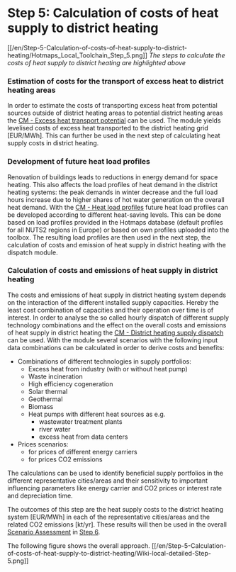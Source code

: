 <h1>Step 5: Calculation of costs of heat supply to district heating</h1>

[[/en/Step-5-Calculation-of-costs-of-heat-supply-to-district-heating/Hotmaps_Local_Toolchain_Step_5.png]]
*The steps to calculate the costs of heat supply to district heating are highlighted above*

### Estimation of costs for the transport of excess heat to district heating areas
In order to estimate the costs of transporting excess heat from potential sources outside of district heating areas to potential district heating areas the [CM - Excess heat transport potential](https://wiki.hotmaps.hevs.ch/en/CM-Excess-heat-transport-potential) can be used. The module yields levelised costs of excess heat transported to the district heating grid [EUR/MWh]. This can further be used in the next step of calculating heat supply costs in district heating.

### Development of future heat load profiles
Renovation of buildings leads to reductions in energy demand for space heating. This also affects the load profiles of heat demand in the district heating systems: the peak demands in winter decrease and the full load hours increase due to higher shares of hot water generation on the overall heat demand. With the [CM - Heat load profiles](https://wiki.hotmaps.hevs.ch/en/CM-Heat-load-profiles) future heat load profiles can be developed according to different heat-saving levels. This can be done based on load profiles provided in the Hotmaps database (default profiles for all NUTS2 regions in Europe) or based on own profiles uploaded into the toolbox. The resulting load profiles are then used in the next step, the calculation of costs and emission of heat supply in district heating with the dispatch module.

### Calculation of costs and emissions of heat supply in district heating

The costs and emissions of heat supply in district heating system depends on the interaction of the different installed supply capacities. Hereby the least cost combination of capacities and their operation over time is of interest. In order to analyse the so called hourly dispatch of different supply technology combinations and the effect on the overall costs and emissions of heat supply in district heating the [CM - District heating supply dispatch](https://wiki.hotmaps.hevs.ch/en/CM-District-heating-supply-dispatch) can be used. With the module several scenarios with the following input data combinations can be calculated in order to derive costs and benefits:

* Combinations of different technologies in supply portfolios:
  * Excess heat from industry (with or without heat pump)
  * Waste incineration
  * High efficiency cogeneration
  * Solar thermal
  * Geothermal
  * Biomass
  * Heat pumps with different heat sources as e.g.
    * wastewater treatment plants
    * river water
    * excess heat from data centers
* Prices scenarios:
  * for prices of different energy carriers 
  * for prices CO2 emissions

The calculations can be used to identify beneficial supply portfolios in the different representative cities/areas and their sensitivity to important influencing parameters like energy carrier and CO2 prices or interest rate and depreciation time.

The outcomes of this step are the heat supply costs to the district heating system [EUR/MWh] in each of the representative cities/areas and the related CO2 emissions [kt/yr]. These results will then be used in the overall [Scenario Assessment](https://wiki.hotmaps.hevs.ch/en/CM-Scenario-assessment) in [Step 6](https://wiki.hotmaps.hevs.ch/en/Step-6-Assessment-of-scenarios-for-entire-heat-demand-and-supply-for-the-selected-area).

The following figure shows the overall approach.
[[/en/Step-5-Calculation-of-costs-of-heat-supply-to-district-heating/Wiki-local-detailed-Step-5.png]]

